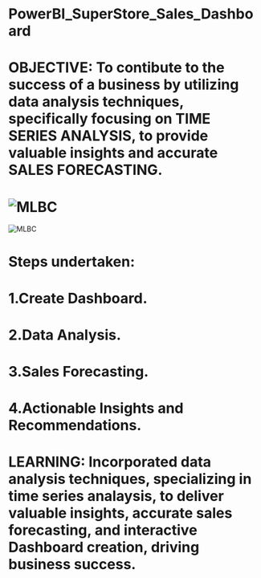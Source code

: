 # PowerBI_SuperStore_Sales_Dashboard

# OBJECTIVE: To contibute to the success of a business by utilizing data analysis techniques, specifically focusing on TIME SERIES ANALYSIS, to provide valuable insights and accurate SALES FORECASTING.

# <img src ="https://github.com/AnjliS/PowerBI_SuperStore_Sales_Analytics/blob/main/Screenshot%20(325).png" alt="MLBC">

<img src ="https://github.com/AnjliS/PowerBI_SuperStore_Sales_Analytics/blob/main/Screenshot%20(326).png" alt="MLBC">


# Steps undertaken:
# 1.Create Dashboard.
# 2.Data Analysis.
# 3.Sales Forecasting.
# 4.Actionable Insights and Recommendations.
#
# LEARNING: Incorporated data analysis techniques, specializing in time series analaysis, to deliver valuable insights, accurate sales forecasting, and interactive Dashboard creation, driving business success.
#
#
#
#

